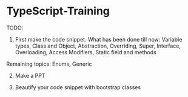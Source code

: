 # TypeScript-Training

TODO:

1. First make the code snippet.
What has been done till now: Variable types, Class and Object, Abstraction, Overriding, Super, Interface, Overloading, Access Modifiers, Static field and methods

Remaining topics: Enums, Generic

2. Make a PPT

3. Beautify your code snippet with bootstrap classes